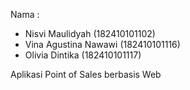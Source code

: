 Nama :
- Nisvi Maulidyah (182410101102)
- Vina Agustina Nawawi (182410101116)
- Olivia Dintika (182410101117)

Aplikasi Point of Sales berbasis Web
